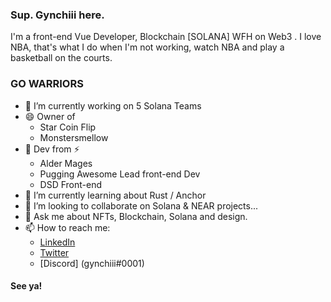 ### Sup. Gynchiii here.

<!--
Here are some ideas to get you started:

- 🔭 I’m currently working on ...
- 🌱 I’m currently learning ...
- 👯 I’m looking to collaborate on ...
- 🤔 I’m looking for help with ...
- 💬 Ask me about ...
- 📫 How to reach me: ...
- 😄 Pronouns: ...
- ⚡ Fun fact: ...
-->


I'm a front-end Vue Developer, Blockchain [SOLANA] WFH on Web3 . I love NBA, that's what I do when I'm not working, watch NBA and play a basketball on the courts.

### GO WARRIORS 

- 🔭 I’m currently working on 5 Solana Teams
- 😄 Owner of
    - Star Coin Flip
    - Monstersmellow
- 🤔 Dev from ⚡
    - Alder Mages
    - Pugging Awesome Lead front-end Dev
    - DSD Front-end
- 🌱 I’m currently learning about Rust / Anchor
- 👯 I’m looking to collaborate on Solana & NEAR projects...
- 💬 Ask me about NFTs, Blockchain, Solana and design.
- 📫 How to reach me:
  -  [LinkedIn](https://www.linkedin.com/in/joey-rafael-8bbb411ab/)
  -  [Twitter](https://twitter.com/gynchiii)
  -  [Discord] (gynchiii#0001)

#### See ya!
